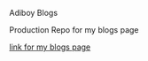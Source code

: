 Adiboy Blogs

Production Repo for my blogs page

[link for my blogs page](https://adi4blogs.netlify.app/)
